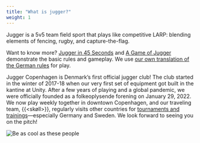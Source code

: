 ```yaml
---
title: "What is jugger?"
weight: 1
---
```


Jugger is a 5v5 team field sport that plays like competitive LARP: blending elements of fencing, rugby, and capture-the-flag.

Want to know more? [Jugger in 45 Seconds](https://www.youtube.com/watch?v=H5KGov_Sajs) and [A Game of Jugger](https://vimeo.com/77880281) demonstrate the basic rules and gameplay. We use [our own translation of the German rules](https://docs.google.com/document/d/1B77ufGU5-koR5nv8_aQ7Ts92PIj90dc8tjCpHA62xm8) for play.

Jugger Copenhagen is Denmark’s first official jugger club! The club started in the winter of 2017-18 when our very first set of equipment got built in the kantine at Unity. After a few years of playing and a global pandemic, we were officially founded as a folkeoplysende forening on January 29, 2022. We now play weekly together in downtown Copenhagen, and our traveling team, {{<skøll>}}, regularly visits other countries for [tournaments and trainings](tournaments/)—especially Germany and Sweden. We look forward to seeing you on the pitch!

![Be as cool as these people](/images/stylish2.webp)